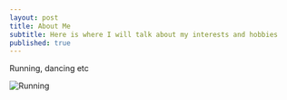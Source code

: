 ```yaml
---
layout: post
title: About Me
subtitle: Here is where I will talk about my interests and hobbies
published: true
---
```


Running, dancing etc

![Running]({{site.baseurl}}/img/marathon%20pic.jpg)
